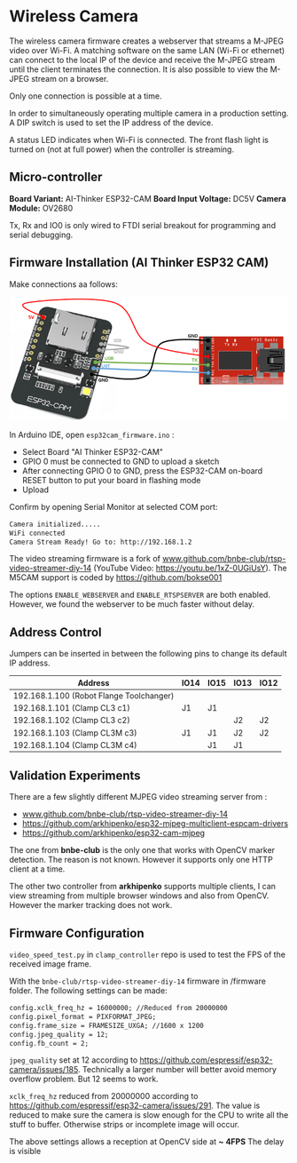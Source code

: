 # Wireless Camera

The wireless camera firmware creates a webserver that streams a M-JPEG video over Wi-Fi. A matching software on the same LAN  (Wi-Fi or ethernet) can connect to the local IP of the device and receive the M-JPEG stream until the client terminates the connection. It is also possible to view the M-JPEG stream on a browser.

Only one connection is possible at a time.

In order to simultaneously operating multiple camera in a production setting. A DIP switch is used to set the IP address of the device. 

A status LED indicates when Wi-Fi is connected. The front flash light is turned on (not at full power) when the controller is streaming.



## Micro-controller

**Board Variant:** AI-Thinker ESP32-CAM 
**Board Input Voltage:** DC5V
**Camera Module:**  OV2680

Tx, Rx and IO0 is only wired to FTDI serial breakout for programming and serial debugging.

## Firmware Installation (AI Thinker ESP32 CAM)

Make connections aa follows:

![ESP32-CAM-FTDI-programmer-5V-supply](hardware_specs/ESP32-CAM-FTDI-programmer-5V-supply.png)

In Arduino IDE, open `esp32cam_firmware.ino` : 

   - Select Board "AI Thinker ESP32-CAM"
   - GPIO 0 must be connected to GND to upload a sketch
   - After connecting GPIO 0 to GND, press the ESP32-CAM on-board RESET button to put your board in flashing mode
   - Upload



Confirm by opening Serial Monitor at selected COM port: 

```
Camera initialized.....
WiFi connected
Camera Stream Ready! Go to: http://192.168.1.2
```



The video streaming firmware is a fork of www.github.com/bnbe-club/rtsp-video-streamer-diy-14 (YouTube Video: https://youtu.be/1xZ-0UGiUsY). The M5CAM support is coded by https://github.com/bokse001 

The options `ENABLE_WEBSERVER` and `ENABLE_RTSPSERVER` are both enabled. However, we found the webserver to be much faster without delay.



## Address Control

Jumpers can be inserted in between the following pins to change its default IP address.

| Address                                  | IO14 | IO15 | IO13 | IO12 |
| ---------------------------------------- | ---- | ---- | ---- | ---- |
| 192.168.1.100 (Robot Flange Toolchanger) |      |      |      |      |
| 192.168.1.101 (Clamp CL3 c1)             | J1   | J1   |      |      |
| 192.168.1.102 (Clamp CL3 c2)             |      |      | J2   | J2   |
| 192.168.1.103 (Clamp CL3M c3)            | J1   | J1   | J2   | J2   |
| 192.168.1.104 (Clamp CL3M c4)            |      | J1   | J1   |      |

## Validation Experiments

There are a few slightly different MJPEG video streaming server from :

- www.github.com/bnbe-club/rtsp-video-streamer-diy-14
- https://github.com/arkhipenko/esp32-mjpeg-multiclient-espcam-drivers
- https://github.com/arkhipenko/esp32-cam-mjpeg

The one from **bnbe-club** is the only one that works with OpenCV marker detection. The reason is not known. However it supports only one HTTP client at a time.

The other two controller from **arkhipenko** supports multiple clients, I can view streaming from multiple browser windows and also from OpenCV. However the marker tracking does not work.

## Firmware Configuration

`video_speed_test.py` in `clamp_controller` repo is used to test the FPS of the received image frame.

With the `bnbe-club/rtsp-video-streamer-diy-14` firmware in /firmware folder. The following settings can be made:

```
config.xclk_freq_hz = 16000000; //Reduced from 20000000
config.pixel_format = PIXFORMAT_JPEG;
config.frame_size = FRAMESIZE_UXGA; //1600 x 1200
config.jpeg_quality = 12;
config.fb_count = 2;
```

`jpeg_quality` set at 12 according to https://github.com/espressif/esp32-camera/issues/185. Technically a larger number will better avoid memory overflow problem. But 12 seems to work.

`xclk_freq_hz` reduced from 20000000 according to https://github.com/espressif/esp32-camera/issues/291. The value is reduced to make sure the camera is slow enough for the CPU to write all the stuff to buffer. Otherwise strips or incomplete image will occur. 

The above settings allows a reception at OpenCV side at **~ 4FPS** The delay is visible 
